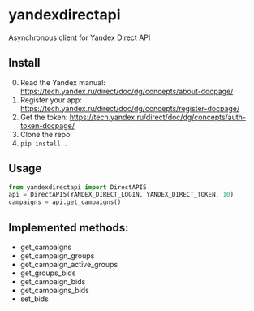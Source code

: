 # yandexdirectapi
Asynchronous client for Yandex Direct API

## Install
0. Read the Yandex manual: https://tech.yandex.ru/direct/doc/dg/concepts/about-docpage/
0. Register your app: https://tech.yandex.ru/direct/doc/dg/concepts/register-docpage/
0. Get the token: https://tech.yandex.ru/direct/doc/dg/concepts/auth-token-docpage/
0. Clone the repo
0. `pip install .`

## Usage
```python
from yandexdirectapi import DirectAPI5
api = DirectAPI5(YANDEX_DIRECT_LOGIN, YANDEX_DIRECT_TOKEN, 10)
campaigns = api.get_campaigns()
```

## Implemented methods:
- get_campaigns
- get_campaign_groups
- get_campaign_active_groups
- get_groups_bids
- get_campaign_bids
- get_campaigns_bids
- set_bids

